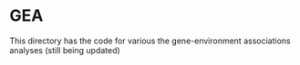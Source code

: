 # GEA

This directory has the code for various the gene-environment associations analyses (still being updated)
